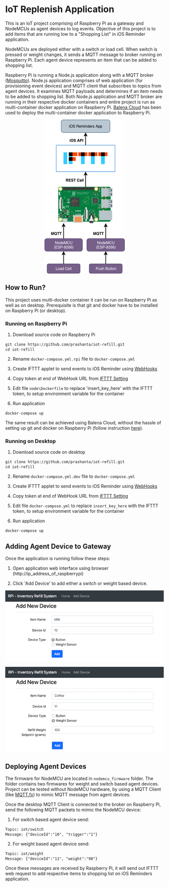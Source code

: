 # IoT Replenish Application

This is an IoT project comprising of Raspberry Pi as a gateway and NodeMCUs as agent devices to log events. Objective of this project is to add items that are running low to a "Shopping List" in iOS Reminder application.

NodeMCUs are deployed either with a switch or load cell. When switch is pressed or weight changes, it sends a MQTT message to broker running on Raspberry Pi. Each agent device represents an item that can be added to shopping list.

Raspberry Pi is running a Node.js application along with a MQTT broker ([Mosquitto](https://mosquitto.org)). Node.js application comprises of web application (for provisioning event devices) and MQTT client that subscribes to topics from agent devices. It examines MQTT payloads and determines if an item needs to be added to shopping list. Both Node.js application and MQTT broker are running in their respective docker containers and entire project is run as multi-container docker application on Raspberry Pi. [Balena Cloud](https://www.balena.io/cloud) has been used to deploy the multi-container docker application to Raspberry Pi.

<p align="center">
  <img src="https://raw.githubusercontent.com/prashanta/iot-refill/master/node/public/images/sys.png">
</p>



## How to Run?

This project uses multi-docker container it can be run on Raspberry Pi as well as on desktop. Prerequisite is that git and docker have to be installed on Raspberry Pi (or desktop).

### Running on Raspberry Pi

1. Download source code on Raspberry Pi

```
git clone https://github.com/prashanta/iot-refill.git
cd iot-refill
```

2. Rename `docker-compose.yml.rpi` file to `docker-compose.yml`

3. Create IFTTT applet to send events to iOS Reminder using [WebHooks](https://ifttt.com/maker_webhooks)

4. Copy token at end of WebHook URL from [IFTTT Setting](https://ifttt.com/services/maker_webhooks/settings)

5. Edit file `node\Dockerfile` to replace 'insert_key_here' with the IFTTT token, to setup environment variable for the container

6. Run application

```
docker-compose up
```

The same result can be achieved using Balena Cloud, without the hassle of setting up git and docker on Raspberry Pi (follow instruction [here](https://www.balena.io/docs/learn/getting-started/raspberrypi3/nodejs/)).

### Running on Desktop

1. Download source code on desktop

```
git clone https://github.com/prashanta/iot-refill.git
cd iot-refill
```

2. Rename `docker-compose.yml.dev` file to `docker-compose.yml`

3. Create IFTTT applet to send events to iOS Reminder using [WebHooks](https://ifttt.com/maker_webhooks)

4. Copy token at end of WebHook URL from [IFTTT Setting](https://ifttt.com/services/maker_webhooks/settings)

5. Edit file `docker-compose.yml` to replace `insert_key_here` with the IFTTT token, to setup environment variable for the container

6. Run application

```
docker-compose up
```

## Adding Agent Device to Gateway

Once the application is running follow these steps:

1. Open application web interface using browser (http://ip_address_of_raspberrypi)

2. Click 'Add Device' to add either a switch or weight based device.

<p align="center">
  <img src="https://raw.githubusercontent.com/prashanta/iot-refill/master/node/public/images/add_device_switch.png">
</p>

<p align="center">
  <img src="https://raw.githubusercontent.com/prashanta/iot-refill/master/node/public/images/add_device_weight.png">
</p>

## Deploying Agent Devices

The firmware for NodeMCU are located in `nodemcu_firmware` folder. The folder contains two firmwares for weight and switch based agent devices. Project can be tested without NodeMCU hardware, by using a MQTT Client (like [MQTT.fx](https://mqttfx.jensd.de)) to mimic MQTT message from agent devices.

Once the desktop MQTT Client is connected to the broker on Raspberry Pi, send the following MQTT packets to mimic the NodeMCU device:

1. For switch based agent device send:
```
Topic: iot/switch
Message: {"deviceId":"10", "trigger":"1"}
```

2. For weight based agent device send:
```
Topic: iot/weight
Message: {"deviceId":"11", "weight":"90"}
```

Once these messages are received by Raspberry Pi, it will send out IFTTT web request to add respective items to shopping list on iOS Reminders application.
